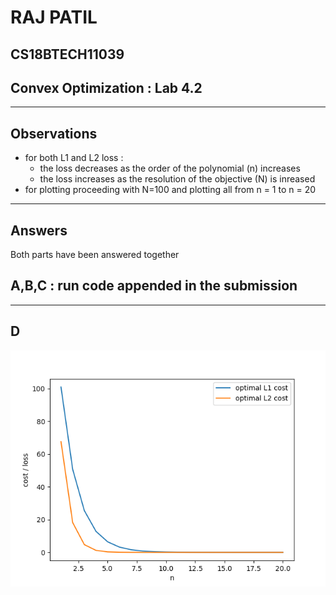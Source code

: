 #  RAJ PATIL
##  CS18BTECH11039 
##  Convex Optimization : Lab 4.2 

---

## Observations

 - for both L1 and L2 loss : 
    - the loss decreases as the order of the polynomial (n) increases
    - the loss increases as the resolution of the objective (N) is inreased
 - for plotting proceeding with N=100 and plotting all from n = 1 to n = 20

---

## Answers

Both parts have been answered together

## A,B,C : run code appended in the submission

---

## D

![](optimal_losses.png)



